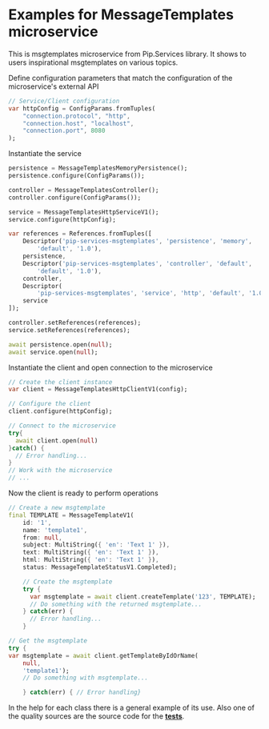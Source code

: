 # Examples for MessageTemplates microservice

This is msgtemplates microservice from Pip.Services library. 
It shows to users inspirational msgtemplates on various topics.

Define configuration parameters that match the configuration of the microservice's external API
```dart
// Service/Client configuration
var httpConfig = ConfigParams.fromTuples(
	"connection.protocol", "http",
	"connection.host", "localhost",
	"connection.port", 8080
);
```

Instantiate the service
```dart
persistence = MessageTemplatesMemoryPersistence();
persistence.configure(ConfigParams());

controller = MessageTemplatesController();
controller.configure(ConfigParams());

service = MessageTemplatesHttpServiceV1();
service.configure(httpConfig);

var references = References.fromTuples([
    Descriptor('pip-services-msgtemplates', 'persistence', 'memory',
        'default', '1.0'),
    persistence,
    Descriptor('pip-services-msgtemplates', 'controller', 'default',
        'default', '1.0'),
    controller,
    Descriptor(
        'pip-services-msgtemplates', 'service', 'http', 'default', '1.0'),
    service
]);

controller.setReferences(references);
service.setReferences(references);

await persistence.open(null);
await service.open(null);
```

Instantiate the client and open connection to the microservice
```dart
// Create the client instance
var client = MessageTemplatesHttpClientV1(config);

// Configure the client
client.configure(httpConfig);

// Connect to the microservice
try{
  await client.open(null)
}catch() {
  // Error handling...
}       
// Work with the microservice
// ...
```

Now the client is ready to perform operations
```dart
// Create a new msgtemplate
final TEMPLATE = MessageTemplateV1(
    id: '1',
    name: 'template1',
    from: null,
    subject: MultiString({ 'en': 'Text 1' }),
    text: MultiString({ 'en': 'Text 1' }),
    html: MultiString({ 'en': 'Text 1' }),
    status: MessageTemplateStatusV1.Completed);

    // Create the msgtemplate
    try {
      var msgtemplate = await client.createTemplate('123', TEMPLATE);
      // Do something with the returned msgtemplate...
    } catch(err) {
      // Error handling...     
    }
```

```dart
// Get the msgtemplate
try {
var msgtemplate = await client.getTemplateByIdOrName(
    null,
    'template1');
    // Do something with msgtemplate...

    } catch(err) { // Error handling}
```

In the help for each class there is a general example of its use. Also one of the quality sources
are the source code for the [**tests**](https://github.com/pip-services-content/pip-services-msgtemplates-dart/tree/master/test).
